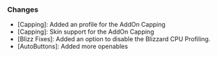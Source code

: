 ### Changes ###

  * [Capping]: Added an profile for the AddOn Capping
  * [Capping]: Skin support for the AddOn Capping
  * [Blizz Fixes]: Added an option to disable the Blizzard CPU Profiling.
  * [AutoButtons]: Added more openables
